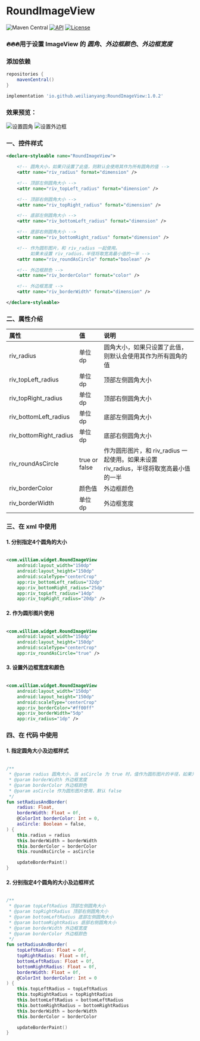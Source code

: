 # RoundImageView

![Maven Central](https://img.shields.io/maven-central/v/io.github.weilianyang/RoundImageView)  [![API](https://img.shields.io/badge/API-18%2B-brightgreen.svg?style=flat)](https://android-arsenal.com/api?level=18)  [![License](https://img.shields.io/badge/License%20-Apache%202-337ab7.svg)](https://github.com/WeiLianYang/GradientTextView/blob/master/LICENSE)

### 🔥🔥🔥用于设置 ImageView 的 *圆角*、*外边框颜色*、*外边框宽度*

### 添加依赖

```groovy
repositories {
    mavenCentral()
}
```

```groovy
implementation 'io.github.weilianyang:RoundImageView:1.0.2'
```

### 效果预览：

![设置圆角](docs/tab1.png) ![设置外边框](docs/tab2.png)

### 一、控件样式

```xml
<declare-styleable name="RoundImageView">

    <!-- 圆角大小，如果只设置了此值，则默认会使用其作为所有圆角的值 -->
    <attr name="riv_radius" format="dimension" />

    <!-- 顶部左侧圆角大小 -->
    <attr name="riv_topLeft_radius" format="dimension" />

    <!-- 顶部右侧圆角大小 -->
    <attr name="riv_topRight_radius" format="dimension" />

    <!-- 底部左侧圆角大小 -->
    <attr name="riv_bottomLeft_radius" format="dimension" />

    <!-- 底部右侧圆角大小 -->
    <attr name="riv_bottomRight_radius" format="dimension" />

    <!-- 作为圆形图片，和 riv_radius 一起使用。
         如果未设置 riv_radius，半径将取宽高最小值的一半 -->
    <attr name="riv_roundAsCircle" format="boolean" />

    <!-- 外边框颜色 -->
    <attr name="riv_borderColor" format="color" />

    <!-- 外边框宽度 -->
    <attr name="riv_borderWidth" format="dimension" />

</declare-styleable>
```

### 二、属性介绍

| 属性                     | 值             | 说明                                                     |
|:-----------------------|:--------------|:-------------------------------------------------------|
| riv_radius             | 单位dp          | 圆角大小，如果只设置了此值，则默认会使用其作为所有圆角的值                          |
| riv_topLeft_radius     | 单位dp          | 顶部左侧圆角大小                                               |
| riv_topRight_radius    | 单位dp          | 顶部右侧圆角大小                                               |
| riv_bottomLeft_radius  | 单位dp          | 底部左侧圆角大小                                               |
| riv_bottomRight_radius | 单位dp          | 底部右侧圆角大小                                               |
| riv_roundAsCircle      | true or false | 作为圆形图片，和 riv_radius 一起使用。如果未设置 riv_radius，半径将取宽高最小值的一半 |
| riv_borderColor        | 颜色值           | 外边框颜色                                                  |
| riv_borderWidth        | 单位dp          | 外边框宽度                                                  |

### 三、在 xml 中使用

#### 1. 分别指定4个圆角的大小
```xml

<com.william.widget.RoundImageView
    android:layout_width="150dp"
    android:layout_height="150dp"
    android:scaleType="centerCrop"
    app:riv_bottomLeft_radius="32dp"
    app:riv_bottomRight_radius="25dp"
    app:riv_topLeft_radius="14dp"
    app:riv_topRight_radius="20dp" />

```


#### 2. 作为圆形图片使用
```xml

<com.william.widget.RoundImageView
    android:layout_width="150dp"
    android:layout_height="150dp"
    android:scaleType="centerCrop"
    app:riv_roundAsCircle="true" />

```


#### 3. 设置外边框宽度和颜色
```xml

<com.william.widget.RoundImageView
    android:layout_width="150dp"
    android:layout_height="150dp"
    android:scaleType="centerCrop"
    app:riv_borderColor="#ff00ff"
    app:riv_borderWidth="5dp"
    app:riv_radius="1dp" />

```

### 四、在 代码 中使用

#### 1. 指定圆角大小及边框样式
```kotlin

/**
 * @param radius 圆角大小，当 asCircle 为 true 时，值作为圆形图片的半径，如果为0，则将取宽高最小值的一半
 * @param borderWidth 外边框宽度
 * @param borderColor 外边框颜色
 * @param asCircle 作为圆形图片使用，默认 false
 */
fun setRadiusAndBorder(
    radius: Float,
    borderWidth: Float = 0f,
    @ColorInt borderColor: Int = 0,
    asCircle: Boolean = false,
) {
    this.radius = radius
    this.borderWidth = borderWidth
    this.borderColor = borderColor
    this.roundAsCircle = asCircle

    updateBorderPaint()
}

```


#### 2. 分别指定4个圆角的大小及边框样式
```kotlin

/**
 * @param topLeftRadius 顶部左侧圆角大小
 * @param topRightRadius 顶部右侧圆角大小
 * @param bottomLeftRadius 底部左侧圆角大小
 * @param bottomRightRadius 底部右侧圆角大小
 * @param borderWidth 外边框宽度
 * @param borderColor 外边框颜色
 */
fun setRadiusAndBorder(
    topLeftRadius: Float = 0f,
    topRightRadius: Float = 0f,
    bottomLeftRadius: Float = 0f,
    bottomRightRadius: Float = 0f,
    borderWidth: Float = 0f,
    @ColorInt borderColor: Int = 0
) {
    this.topLeftRadius = topLeftRadius
    this.topRightRadius = topRightRadius
    this.bottomLeftRadius = bottomLeftRadius
    this.bottomRightRadius = bottomRightRadius
    this.borderWidth = borderWidth
    this.borderColor = borderColor

    updateBorderPaint()
}

```
